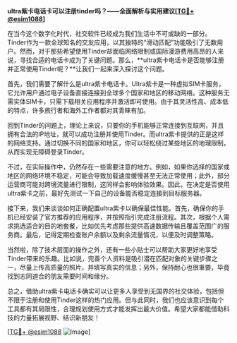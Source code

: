 **ultra紫卡电话卡可以注册tinder吗？——全面解析与实用建议[[TG💪+ @esim1088](https://t.me/s/esim1088)]**

在当今这个数字化时代，社交软件已经成为我们生活中不可或缺的一部分。Tinder作为一款全球知名的交友应用，以其独特的“滑动匹配”功能吸引了无数用户。然而，对于那些希望使用Tinder却面临网络限制或国际漫游费用高昂的人来说，寻找合适的电话卡成为了关键问题。那么，**ultra紫卡电话卡是否能够注册并正常使用Tinder呢？**让我们一起来深入探讨这个问题。

首先，我们需要了解什么是ultra紫卡电话卡。Ultra紫卡是一种虚拟SIM卡服务，它允许用户通过电子设备直接连接到全球多个国家和地区的移动网络。这种服务无需实体SIM卡，只需下载相关应用程序并激活即可使用。由于其灵活性高、成本低的特点，许多旅行者和海外工作者都对其青睐有加。

回到Tinder的问题上，理论上来说，只要你的手机能够正常连接到互联网，并且拥有合法的IP地址，就可以成功注册并使用Tinder。而ultra紫卡提供的正是这样的网络支持。通过切换不同的国家和地区，你可以轻松绕过某些地区的地理限制，从而实现无障碍登录Tinder。

不过，在实际操作中，仍然存在一些需要注意的地方。例如，如果你选择的国家或地区的网络环境不稳定，可能会导致加载速度缓慢甚至无法正常使用；此外，部分运营商可能对跨境流量进行限制，这同样会影响体验效果。因此，在决定是否使用ultra紫卡之前，最好先测试一下自己的设备能否稳定连接到目标服务器。

接下来，我们来谈谈如何正确配置ultra紫卡以确保最佳性能。首先，确保你的手机已经安装了官方推荐的应用程序，并按照指引完成注册流程。其次，根据个人需求挑选适合的目的地套餐，比如优先考虑那些提供高速数据传输且覆盖范围广的服务商。最后，记得定期检查账户余额以及剩余流量情况，以便及时调整策略。

当然啦，除了技术层面的操作之外，还有一些小贴士可以帮助大家更好地享受Tinder带来的乐趣。比如说，完善个人资料是吸引潜在匹配对象的关键步骤之一，尽量上传高质量的照片，并填写真实的信息；另外，保持耐心也很重要，毕竟找到志同道合的朋友需要时间和缘分。

总之，借助ultra紫卡电话卡确实可以让更多人享受到无国界的社交体验，包括但不限于注册和使用Tinder这样的热门应用。但与此同时，我们也应该意识到每个工具都有其局限性，合理规划使用方式才能发挥出最大价值。希望大家都能借助科技的力量拓展视野、结识新朋友！

[[TG💪+ @esim1088](https://t.me/s/esim1088) ![Image](https://i.postimg.cc/4NQfJmqS/Snipaste-2025-05-13-00-14-12.png)]